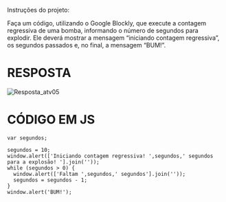Instruções do projeto:

Faça um código, utilizando o Google Blockly, que execute a contagem regressiva de uma bomba, informando o número de segundos para explodir. Ele deverá mostrar a mensagem “iniciando contagem regressiva”, os segundos passados e, no final, a mensagem “BUM!”.

# RESPOSTA

![Resposta_atv05](https://github.com/jedsonjhones/Softex-Backend/assets/39849707/2d167c68-0087-476f-b959-67fa5f8a0f55)




# CÓDIGO EM JS

```JS
var segundos;

segundos = 10;
window.alert(['Iniciando contagem regressiva! ',segundos,' segundos para a explosão! '].join(''));
while (segundos > 0) {
  window.alert(['Faltam ',segundos,' segundos'].join(''));
  segundos = segundos - 1;
}
window.alert('BUM!');
```
